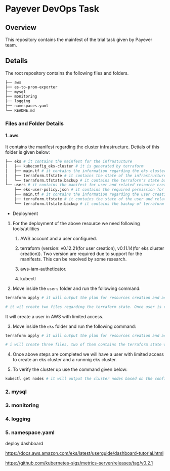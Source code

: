 # Payever DevOps Task

## Overview

This repository contains the mainfest of the trial task given by Payever team.

## Details

The root repository contains the following files and folders.

```bash
├── aws
├── es-to-prom-exporter
├── mysql
├── monitoring
├── logging
├── namespaces.yaml
└── README.md
```

### Files and Folder Details




#### 1. aws

It contains the manifest regarding the cluster infrastructure. Detials of this folder is given below:

```bash
├── eks # it contains the mainfest for the infrastucture
│   ├── kubeconfig_eks-cluster # it is generated by terraform
│   ├── main.tf # it contains the information regarding the eks cluster infrastructure and user permissions
│   ├── terraform.tfstate # it contains the state of the infrastructure generated by terraform using the main.tf file
│   └── terraform.tfstate.backup # it contains the terraform's state backup
└── users # it contains the manifest for user and related resource creation
    ├── eks-user-policy.json # it contains the required permission for the user to create an eks cluster
    ├── main.tf # it contains the information regarding the user creation
    ├── terraform.tfstate # it contains the state of the user and related resources created by terraform
    └── terraform.tfstate.backup # it contains the backup of terraform's state
```

* Deployment

1. For the deployment of the above resource we need following tools/utilities

    1. AWS account and a user configured.
    
    2. terraform (version: v0.12.21(for user creation), v0.11.14(for eks cluster creation)). Two version are required due to support for the manifests. This can be resolved by some research.

    3. aws-iam-autheticator.

    4. kubectl

2. Move inside the `users` folder and run the following command:

```bash
terraform apply # it will output the plan for resources creation and ask for permission to create the resources.

# it wil create two files regarding the terraform state. Once user is created it ACCESS_KEY and ACCESS_KEY_SECRET needs to be configured on the system in order to create the eks cluster. These secret can be found either in the terraform.tfstate file or AWS IAM console.
```

It will create a user in AWS with limited access.

3. Move inside the `eks` folder and run the following command:

```bash
terraform apply # it will output the plan for resources creation and ask for permission to create the resources.

# i will create three files, two of them contains the terraform state while another files contains the eks cluster kubeconfig. In the above apply command 1 step might fail. It can be resolved by adding the kubeconfig in this file on your system `~/.kube/config`. Once added re-run the above command. 
```

4. Once above steps are completed we will have a user with limited access to create an eks cluster and a runnnig eks cluster.

5. To verify the cluster up use the command given below:
```bash
kubectl get nodes # it will output the cluster nodes based on the configuration provied in eks/main.tf file.
```

### 2. mysql

### 3. monitoring
### 4. logging
### 5. namespace.yaml






deploy dashboard

https://docs.aws.amazon.com/eks/latest/userguide/dashboard-tutorial.html

https://github.com/kubernetes-sigs/metrics-server/releases/tag/v0.2.1